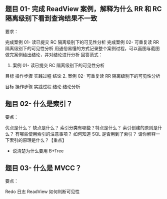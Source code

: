 ## 题目 01- 完成 ReadView 案例，解释为什么 RR 和 RC 隔离级别下看到查询结果不一致
要求：

完成案例 01- 读已提交 RC 隔离级别下的可见性分析
完成案例 02- 可重复读 RR 隔离级别下的可见性分析
用通俗易懂的方式记录整个案例过程，可以画图与截图
做完案例给出结论，并对结论进行分析
回答范式：
1. 案例 01- 读已提交 RC 隔离级别下的可见性分析

目标
操作步骤
实践过程
结论
2. 案例 02- 可重复读 RR 隔离级别下的可见性分析

目标
操作步骤
实践过程
结论
结论分析

## 题目 02- 什么是索引？
要点：

优点是什么？
缺点是什么？
索引分类有哪些？特点是什么？
索引创建的原则是什么？
有哪些使用索引的注意事项？
如何知道 SQL 是否用到了索引？
请你解释一下索引的原理是什么？【重点】
- 说清楚为什么要用 B+Tree

## 题目 03- 什么是 MVCC？
要点：

Redo 日志
ReadView
如何判断可见性
